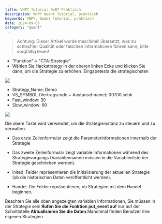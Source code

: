 ```yaml
---
title: VNPY Tutorial 0x07 Praktisch
description: VNPY Quant Tutorial, praktisch
keywords: VNPY, Quant Tutorial, praktisch
date: 2024-09-05
category: "quant" 
---
```


> Achtung: Dieser Artikel wurde maschinell übersetzt, was zu schlechter Qualität oder falschen Informationen führen kann, bitte sorgfältig lesen!



* "Funktion"-> "CTA-Strategie" 
* Wählen Sie Hackstrategy in der oberen linken Ecke und klicken Sie dann, um die Strategie zu erhöhen. Eingabetests die strategischsten

 ![](https://xcy-1251434521.cos.ap-chengdu.myqcloud.com/picture/202409111616368.png?imageSlim) 

* Strategy_Name: Demo
* VS_SYMBOL (Vertragscode + Austauschname): 00700.sehk
* Fast_window: 30
* Slow_window: 90


 ![](https://xcy-1251434521.cos.ap-chengdu.myqcloud.com/picture/202409111619630.png?imageSlim) 

Die obere Taste wird verwendet, um die Strategieinstanz zu steuern und zu verwalten.

* Das erste Zeilenformular zeigt die Parameterinformationen innerhalb der Strategie
* Das zweite Zeilenformular zeigt variable Informationen während des Strategievorgangs (Variablennamen müssen in die Variablenliste der Strategie geschrieben werden).

* Inited: Felder repräsentieren die Initialisierung der aktuellen Strategie (ob die historischen Daten veröffentlicht werden).
* Handel: Die Felder repräsentieren, ob Strategien mit dem Handel beginnen.

Beachten Sie alle oben angezeigten variablen Informationen, Sie müssen in der Strategie sein **Rufen Sie die Funktion put_event auf** nur auf der Schnittstelle **Aktualisieren Sie die Daten**.Manchmal finden Benutzer ihre eigenen Strategien.